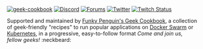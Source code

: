 [cookbookurl]: https://geek-cookbook.funkypenguin.co.nz
[discourseurl]: https://discourse.geek-kitchen.funkypenguin.co.nz
[discordurl]: http://chat.funkypenguin.co.nz
[patreonurl]: https://patreon.com/funkypenguin
[blogurl]: https://www.funkypenguin.co.nz
[twitchurl]: https://www.twitch.tv/funkypenguinz
[twitterurl]: https://twitter.com/funkypenguin
[dockerurl]: https://geek-cookbook.funkypenguin.co.nz/ha-docker-swarm/design
[k8surl]: https://geek-cookbook.funkypenguin.co.nz/kubernetes/start
[![geek-cookbook](https://raw.githubusercontent.com/funkypenguin/www.funkypenguin.co.nz/master/images/geek-kitchen-banner.png)][cookbookurl]
[![Discord](https://img.shields.io/discord/396055506072109067?color=black&label=Hot%20Sweaty%20Geeks&logo=discord&logoColor=white&style=for-the-badge)][discordurl]
[![Forums](https://img.shields.io/discourse/topics?color=black&label=Forums&logo=discourse&logoColor=white&server=https%3A%2F%2Fdiscourse.geek-kitchen.funkypenguin.co.nz&style=for-the-badge)][discourseurl]
[![Twitter](https://img.shields.io/twitter/follow/funkypenguin?style=for-the-badge&label=Tweeps&logoColor=white&logo=twitter&color=black)][twitterurl]
[![Twitch Status](https://img.shields.io/twitch/status/funkypenguinnz?style=for-the-badge&label=LiveGeeking&logoColor=white&logo=twitch)][twitchurl]

Supported and maintained by [Funky Penguin's Geek Cookbook][cookbookurl], a collection of geek-friendly "recipes" to run popular applications on [Docker Swarm][dockerurl] or [Kubernetes][k8surl], in a progressive, easy-to-follow format  *Come and join us, fellow geeks!* :neckbeard:
